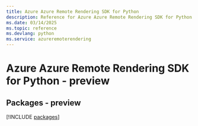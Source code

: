 ```yaml
---
title: Azure Azure Remote Rendering SDK for Python
description: Reference for Azure Azure Remote Rendering SDK for Python
ms.date: 03/14/2025
ms.topic: reference
ms.devlang: python
ms.service: azureremoterendering
---
```

# Azure Azure Remote Rendering SDK for Python - preview
## Packages - preview
[!INCLUDE [packages](azure-remote-rendering-index.md)]